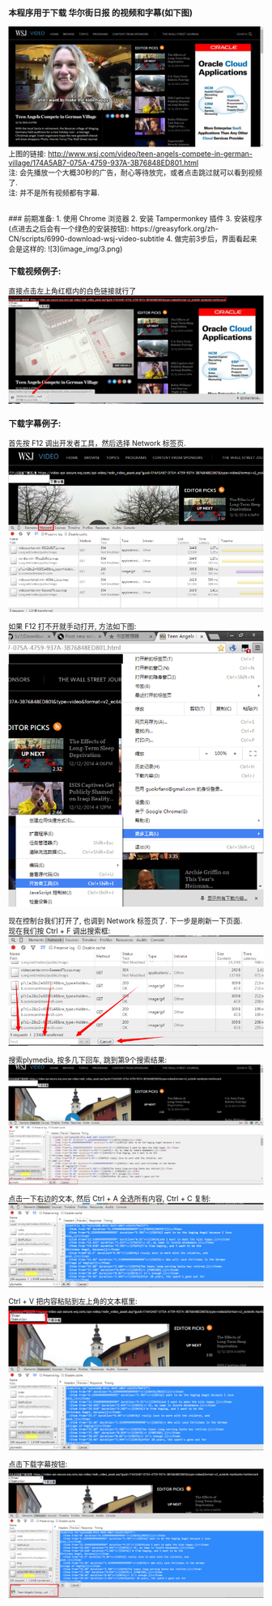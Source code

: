 ### 本程序用于下载 华尔街日报 的视频和字幕(如下图)  
![1](image_img/1.png)   
上图的链接: http://www.wsj.com/video/teen-angels-compete-in-german-village/174A5AB7-075A-4759-937A-3B76848ED801.html  
注: 会先播放一个大概30秒的广告，耐心等待放完，或者点击跳过就可以看到视频了.  
注: 并不是所有视频都有字幕.  




<br>
### 前期准备:
1. 使用 Chrome 浏览器
2. 安装 Tampermonkey 插件
3. 安装程序(点进去之后会有一个绿色的安装按钮): https://greasyfork.org/zh-CN/scripts/6990-download-wsj-video-subtitle   
4. 做完前3步后，界面看起来会是这样的:   
![3](image_img/3.png)  
 

### 下载视频例子:
直接点击左上角红框内的白色链接就行了   
![4](image_img/4.png)   



### 下载字幕例子:
首先按 F12 调出开发者工具，然后选择 Network 标签页.  
![5](image_img/5.png)  

如果 F12 打不开就手动打开, 方法如下图:
![2](image_img/2.png)  

现在控制台我们打开了, 也调到 Network 标签页了. 
下一步是刷新一下页面.  
现在我们按 Ctrl + F 调出搜索框:  
![6](image_img/6.png)  

搜索plymedia, 按多几下回车, 跳到第9个搜索结果:  
![7](image_img/7.png)  

点击一下右边的文本, 然后 Ctrl + A 全选所有内容, Ctrl + C 复制:  
![8](image_img/8.png)    

Ctrl + V 把内容粘贴到左上角的文本框里:    
![9](image_img/9.png)    

点击下载字幕按钮:  
![10](image_img/10.png)    
 